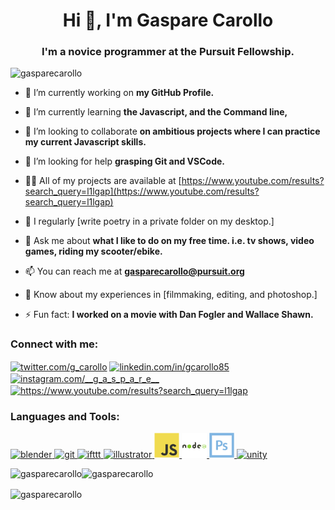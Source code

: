 <h1 align="center">Hi 👋, I'm Gaspare Carollo</h1>
<h3 align="center">I'm a novice programmer at the Pursuit Fellowship.</h3>

<p align="left"> <img src="https://komarev.com/ghpvc/?username=gasparecarollo&label=Profile%20views&color=0e75b6&style=flat" alt="gasparecarollo" /> </p>

- 🔭 I’m currently working on **my GitHub Profile.**

- 🌱 I’m currently learning **the Javascript, and the Command line,**

- 👯 I’m looking to collaborate **on ambitious projects where I can practice my current Javascript skills.**

- 🤝 I’m looking for help **grasping Git and VSCode.**

- 👨‍💻 All of my projects are available at [https://www.youtube.com/results?search_query=l1lgap](https://www.youtube.com/results?search_query=l1lgap)

- 📝 I regularly [write poetry in a private folder on my desktop.]

- 💬 Ask me about **what I like to do on my free time. i.e. tv shows, video games, riding my scooter/ebike.**

- 📫 You can reach me at **gasparecarollo@pursuit.org**

- 📄 Know about my experiences in [filmmaking, editing, and photoshop.]

- ⚡ Fun fact: **I worked on a movie with Dan Fogler and Wallace Shawn.**


<h3 align="left">Connect with me:</h3>
<p align="left">
<a href="https://twitter.com/twitter.com/g_carollo" target="blank"><img align="center" src="https://raw.githubusercontent.com/rahuldkjain/github-profile-readme-generator/master/src/images/icons/Social/twitter.svg" alt="twitter.com/g_carollo" height="30" width="40" /></a>
<a href="https://linkedin.com/in/linkedin.com/in/gcarollo85" target="blank"><img align="center" src="https://raw.githubusercontent.com/rahuldkjain/github-profile-readme-generator/master/src/images/icons/Social/linked-in-alt.svg" alt="linkedin.com/in/gcarollo85" height="30" width="40" /></a>
<a href="https://instagram.com/instagram.com/__g_a_s_p_a_r_e__" target="blank"><img align="center" src="https://raw.githubusercontent.com/rahuldkjain/github-profile-readme-generator/master/src/images/icons/Social/instagram.svg" alt="instagram.com/__g_a_s_p_a_r_e__" height="30" width="40" /></a>
<a href="https://www.youtube.com/c/https://www.youtube.com/results?search_query=l1lgap" target="blank"><img align="center" src="https://raw.githubusercontent.com/rahuldkjain/github-profile-readme-generator/master/src/images/icons/Social/youtube.svg" alt="https://www.youtube.com/results?search_query=l1lgap" height="30" width="40" /></a>
</p>

<h3 align="left">Languages and Tools:</h3>
<p align="left"> <a href="https://www.blender.org/" target="_blank" rel="noreferrer"> <img src="https://download.blender.org/branding/community/blender_community_badge_white.svg" alt="blender" width="40" height="40"/> </a> <a href="https://git-scm.com/" target="_blank" rel="noreferrer"> <img src="https://www.vectorlogo.zone/logos/git-scm/git-scm-icon.svg" alt="git" width="40" height="40"/> </a> <a href="https://ifttt.com/" target="_blank" rel="noreferrer"> <img src="https://www.vectorlogo.zone/logos/ifttt/ifttt-ar21.svg" alt="ifttt" width="40" height="40"/> </a> <a href="https://www.adobe.com/in/products/illustrator.html" target="_blank" rel="noreferrer"> <img src="https://www.vectorlogo.zone/logos/adobe_illustrator/adobe_illustrator-icon.svg" alt="illustrator" width="40" height="40"/> </a> <a href="https://developer.mozilla.org/en-US/docs/Web/JavaScript" target="_blank" rel="noreferrer"> <img src="https://raw.githubusercontent.com/devicons/devicon/master/icons/javascript/javascript-original.svg" alt="javascript" width="40" height="40"/> </a> <a href="https://nodejs.org" target="_blank" rel="noreferrer"> <img src="https://raw.githubusercontent.com/devicons/devicon/master/icons/nodejs/nodejs-original-wordmark.svg" alt="nodejs" width="40" height="40"/> </a> <a href="https://www.photoshop.com/en" target="_blank" rel="noreferrer"> <img src="https://raw.githubusercontent.com/devicons/devicon/master/icons/photoshop/photoshop-line.svg" alt="photoshop" width="40" height="40"/> </a> <a href="https://unity.com/" target="_blank" rel="noreferrer"> <img src="https://www.vectorlogo.zone/logos/unity3d/unity3d-icon.svg" alt="unity" width="40" height="40"/> </a> </p>

<p><img align="left" src="https://github-readme-stats.vercel.app/api/top-langs?username=gasparecarollo&show_icons=true&locale=en&layout=compact" alt="gasparecarollo" /></p>

<p><img align="center' src=![My project-1 (2)](https://user-images.githubusercontent.com/128388442/235056495-af55ad3d-c6ed-4291-8214-fac74b5989e0.png) /></p>
<p>&nbsp;<img align="center" src="https://github-readme-stats.vercel.app/api?username=gasparecarollo&show_icons=true&locale=en" alt="gasparecarollo" /></p>

<p><img align="center" src="https://github-readme-streak-stats.herokuapp.com/?user=gasparecarollo&" alt="gasparecarollo" /></p>
